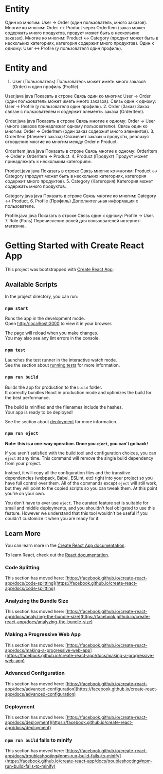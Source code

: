 # Entity

Один ко многим: User → Order (один пользователь, много заказов).
Многие ко многим: Order ↔ Product через OrderItem (заказ может содержать много продуктов, продукт может быть в нескольких заказах).
Многие ко многим: Product ↔ Category (продукт может быть в нескольких категориях, категория содержит много продуктов).
Один к одному: User ↔ Profile (у пользователя один профиль).


# Entity and 
1. User (Пользователь)
Пользователь может иметь много заказов (Order) и один профиль (Profile).

User.java
java
Показать в строке
Связь один ко многим: User → Order (один пользователь может иметь много заказов).
Связь один к одному: User → Profile (у пользователя один профиль).
2. Order (Заказ)
Заказ связан с пользователем и содержит элементы заказа (OrderItem).

Order.java
java
Показать в строке
Связь многие к одному: Order → User (много заказов принадлежат одному пользователю).
Связь один ко многим: Order → OrderItem (один заказ содержит много элементов).
3. OrderItem (Элемент заказа)
Связывает заказы и продукты, реализуя отношение многие ко многим между Order и Product.

OrderItem.java
java
Показать в строке
Связь многие к одному: OrderItem → Order и OrderItem → Product.
4. Product (Продукт)
Продукт может принадлежать к нескольким категориям.

Product.java
java
Показать в строке
Связь многие ко многим: Product ↔ Category (продукт может быть в нескольких категориях, категория содержит много продуктов).
5. Category (Категория)
Категория может содержать много продуктов.

Category.java
java
Показать в строке
Связь многие ко многим: Category ↔ Product.
6. Profile (Профиль)
Дополнительная информация о пользователе.

Profile.java
java
Показать в строке
Связь один к одному: Profile → User.
7. Role (Роль)
Перечисление ролей для пользователей интернет-магазина.

# Getting Started with Create React App

This project was bootstrapped with [Create React App](https://github.com/facebook/create-react-app).

## Available Scripts

In the project directory, you can run:

### `npm start`

Runs the app in the development mode.\
Open [http://localhost:3000](http://localhost:3000) to view it in your browser.

The page will reload when you make changes.\
You may also see any lint errors in the console.

### `npm test`

Launches the test runner in the interactive watch mode.\
See the section about [running tests](https://facebook.github.io/create-react-app/docs/running-tests) for more information.

### `npm run build`

Builds the app for production to the `build` folder.\
It correctly bundles React in production mode and optimizes the build for the best performance.

The build is minified and the filenames include the hashes.\
Your app is ready to be deployed!

See the section about [deployment](https://facebook.github.io/create-react-app/docs/deployment) for more information.

### `npm run eject`

**Note: this is a one-way operation. Once you `eject`, you can't go back!**

If you aren't satisfied with the build tool and configuration choices, you can `eject` at any time. This command will remove the single build dependency from your project.

Instead, it will copy all the configuration files and the transitive dependencies (webpack, Babel, ESLint, etc) right into your project so you have full control over them. All of the commands except `eject` will still work, but they will point to the copied scripts so you can tweak them. At this point you're on your own.

You don't have to ever use `eject`. The curated feature set is suitable for small and middle deployments, and you shouldn't feel obligated to use this feature. However we understand that this tool wouldn't be useful if you couldn't customize it when you are ready for it.

## Learn More

You can learn more in the [Create React App documentation](https://facebook.github.io/create-react-app/docs/getting-started).

To learn React, check out the [React documentation](https://reactjs.org/).

### Code Splitting

This section has moved here: [https://facebook.github.io/create-react-app/docs/code-splitting](https://facebook.github.io/create-react-app/docs/code-splitting)

### Analyzing the Bundle Size

This section has moved here: [https://facebook.github.io/create-react-app/docs/analyzing-the-bundle-size](https://facebook.github.io/create-react-app/docs/analyzing-the-bundle-size)

### Making a Progressive Web App

This section has moved here: [https://facebook.github.io/create-react-app/docs/making-a-progressive-web-app](https://facebook.github.io/create-react-app/docs/making-a-progressive-web-app)

### Advanced Configuration

This section has moved here: [https://facebook.github.io/create-react-app/docs/advanced-configuration](https://facebook.github.io/create-react-app/docs/advanced-configuration)

### Deployment

This section has moved here: [https://facebook.github.io/create-react-app/docs/deployment](https://facebook.github.io/create-react-app/docs/deployment)

### `npm run build` fails to minify

This section has moved here: [https://facebook.github.io/create-react-app/docs/troubleshooting#npm-run-build-fails-to-minify](https://facebook.github.io/create-react-app/docs/troubleshooting#npm-run-build-fails-to-minify)
